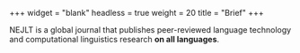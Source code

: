 +++
widget = "blank"
headless = true
weight = 20
title = "Brief"
+++



NEJLT is a global journal that publishes peer-reviewed language technology and computational linguistics research **on all languages**.
